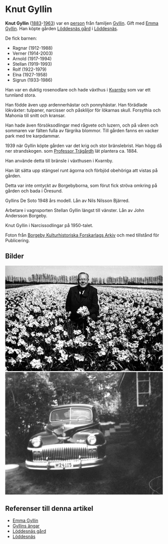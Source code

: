 # Knut Gyllin

**Knut Gyllin** ([1883](1883)-[1963](1963)) var en [person](person) från familjen [Gyllin](gyllin). Gift med [Emma Gyllin](emma%20gyllin). Han köpte gården [Löddesnäs gård](löddesnäs%20gård) i [Löddesnäs](löddesnäs).

De fick barnen:

* Ragnar (1912-1988)
* Verner (1914-2003)
* Arnold (1917-1994)
* Stellan (1919-1993)
* Rolf (1922-1979)
* Elna (1927-1958)
* Sigrun (1933-1986)

Han var en duktig rosenodlare och hade växthus i [Kvarnby](kvarnby) som var ett tunnland stora.

Han födde även upp ardennerhästar och ponnyhästar. Han förädlade lökväxter: tulpaner, narcisser och påskliljor för lökarnas skull. Forsythia och Mahonia till snitt och kransar.

Han hade även försöksodlingar med rågvete och luzern, och på våren och sommaren var fälten fulla av färgrika blommor. Till gården fanns en vacker park med tre karpdammar.

1939 när Gyllin köpte gården var det krig och stor bränslebrist. Han högg då ner strandskogen. som [Professor Trägårdh](professor%20trägårdh) lät plantera ca. 1884.

Han använde detta till bränsle i växthusen i Kvarnby.

Han lät sätta upp stängsel runt ägorna och förbjöd obehöriga att vistas på gården.

Detta var inte omtyckt av Borgebyborna, som förut fick ströva omkring på gården och bada i Öresund.

Gyllins De Soto 1948 års modell.
Lån av Nils Nilsson Bjärred.  

Arbetare i vagnsporten Stellan Gyllin längst till vänster.
Lån av John Andersson Borgeby.

Knut Gyllin i Narcissodlingar på 1950-talet.

Foton från [Borgeby Kulturhistoriska Forskarlags Arkiv](borgeby%20kulturhistoriska%20forskarlags%20arkiv) och med tillstånd för Publicering.

## Bilder

![Knut Gyllin 001](images/knut_gyllin_001.jpg)
![Knut Gyllin 002](images/knut_gyllin_002.jpg)

## Referenser till denna artikel

* [Emma Gyllin](emma%20gyllin)
* [Gyllins ängar](gyllins%20ängar)
* [Löddesnäs gård](löddesnäs%20gård)
* [Löddesnäs](löddesnäs)
